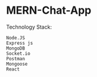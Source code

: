 # MERN-Chat-App

Technology Stack:

    Node.JS
    Express js
    MongoDB
    Socket.io
    Postman
    Mongoose
    React
